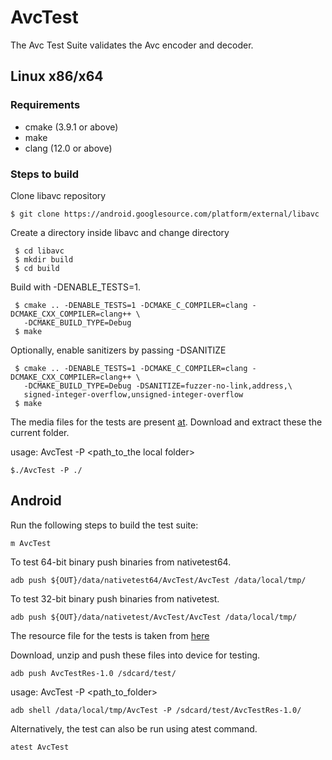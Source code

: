 # AvcTest
The Avc Test Suite validates the Avc encoder and decoder.

## Linux x86/x64

###  Requirements
- cmake (3.9.1 or above)
- make
- clang (12.0 or above)

### Steps to build
Clone libavc repository
```
$ git clone https://android.googlesource.com/platform/external/libavc
```
Create a directory inside libavc and change directory
```
 $ cd libavc
 $ mkdir build
 $ cd build
```

Build with -DENABLE_TESTS=1.
```
 $ cmake .. -DENABLE_TESTS=1 -DCMAKE_C_COMPILER=clang -DCMAKE_CXX_COMPILER=clang++ \
   -DCMAKE_BUILD_TYPE=Debug
 $ make
```

Optionally, enable sanitizers by passing -DSANITIZE
```
 $ cmake .. -DENABLE_TESTS=1 -DCMAKE_C_COMPILER=clang -DCMAKE_CXX_COMPILER=clang++ \
   -DCMAKE_BUILD_TYPE=Debug -DSANITIZE=fuzzer-no-link,address,\
   signed-integer-overflow,unsigned-integer-overflow
 $ make
```

The media files for the tests are present [at](https://dl.google.com/android-unittest/media/external/libavc/tests/AvcTestRes-1.0.zip).
Download and extract these the current folder.

usage: AvcTest -P \<path_to_the local folder\>

```
$./AvcTest -P ./
```

## Android

Run the following steps to build the test suite:
```
m AvcTest
```

To test 64-bit binary push binaries from nativetest64.
```
adb push ${OUT}/data/nativetest64/AvcTest/AvcTest /data/local/tmp/
```

To test 32-bit binary push binaries from nativetest.
```
adb push ${OUT}/data/nativetest/AvcTest/AvcTest /data/local/tmp/
```

The resource file for the tests is taken from [here](https://dl.google.com/android-unittest/media/external/libavc/tests/AvcTestRes-1.0.zip)

Download, unzip and push these files into device for testing.

```
adb push AvcTestRes-1.0 /sdcard/test/
```

usage: AvcTest -P \<path_to_folder\>
```
adb shell /data/local/tmp/AvcTest -P /sdcard/test/AvcTestRes-1.0/
```
Alternatively, the test can also be run using atest command.

```
atest AvcTest
```
